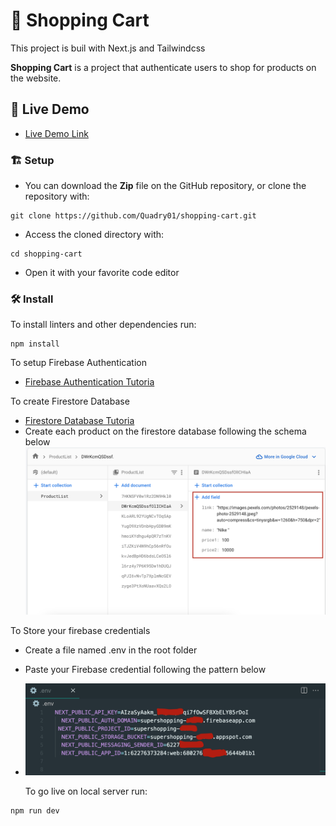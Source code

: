 # 🛒 Shopping Cart

This project is buil with Next.js and Tailwindcss

**Shopping Cart** is a project that authenticate users to shop for products on the website.

## 🚀 Live Demo

- [Live Demo Link](https://endearing-bunny-d86298.netlify.app/productpage)

### 🏗 Setup

- You can download the **Zip** file on the GitHub repository, or clone the repository with:

```
git clone https://github.com/Quadry01/shopping-cart.git
```

- Access the cloned directory with:

```
cd shopping-cart
```

- Open it with your favorite code editor

### 🛠 Install

To install linters and other dependencies run:

```
npm install
```

To setup Firebase Authentication

- [Firebase Authentication Tutoria](https://www.youtube.com/watch?v=cZAnibwI9u8)

To create Firestore Database

- [Firestore Database Tutoria](https://www.youtube.com/watch?v=TW02hwhBvo4)
- Create each product on the firestore database following the schema below
  ![Alt text](public/schema.png)

To Store your firebase credentials

- Create a file named .env in the root folder
- Paste your Firebase credential following the pattern below
- ![.env file content](public/env.png)

  To go live on local server run:

```
npm run dev
```
